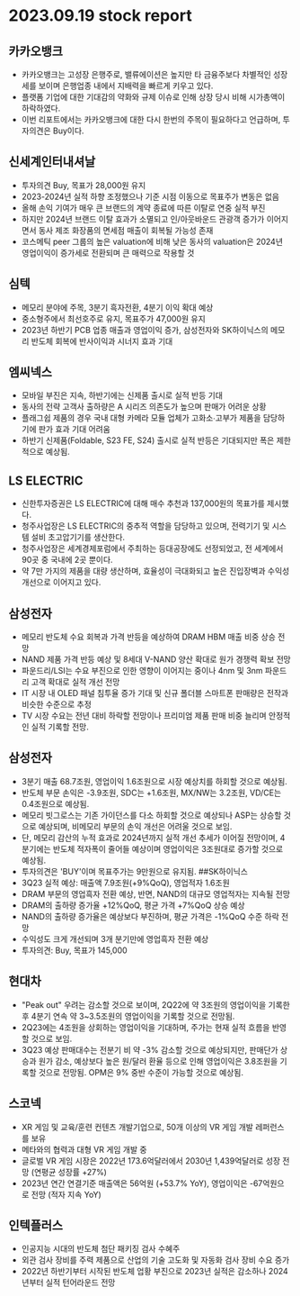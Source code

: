 # 2023.09.19 stock report
## 카카오뱅크
- 카카오뱅크는 고성장 은행주로, 밸류에이션은 높지만 타 금융주보다 차별적인 성장세를 보이며 은행업종 내에서 지배력을 빠르게 키우고 있다.
- 플랫폼 기업에 대한 기대감의 약화와 규제 이슈로 인해 상장 당시 비해 시가총액이 하락하였다.
- 이번 리포트에서는 카카오뱅크에 대한 다시 한번의 주목이 필요하다고 언급하며, 투자의견은 Buy이다.
## 신세계인터내셔날
- 투자의견 Buy, 목표가 28,000원 유지
- 2023-2024년 실적 하향 조정했으나 기준 시점 이동으로 목표주가 변동은 없음
- 올해 손익 기여가 매우 큰 브랜드의 계약 종료에 따른 이탈로 연중 실적 부진
- 하지만 2024년 브랜드 이탈 효과가 소멸되고 인/아웃바운드 관광객 증가가 이어지면서 동사 제조 화장품의 면세점 매출이 회복될 가능성 존재
- 코스메틱 peer 그룹의 높은 valuation에 비해 낮은 동사의 valuation은 2024년 영업이익이 증가세로 전환되며 큰 매력으로 작용할 것
## 심텍
- 메모리 분야에 주목, 3분기 흑자전환, 4분기 이익 확대 예상
- 중소형주에서 최선호주로 유지, 목표주가 47,000원 유지
- 2023년 하반기 PCB 업종 매출과 영업이익 증가, 삼성전자와 SK하이닉스의 메모리 반도체 회복에 반사이익과 시너지 효과 기대
## 엠씨넥스
- 모바일 부진은 지속, 하반기에는 신제품 출시로 실적 반등 기대
- 동사의 전략 고객사 출하량은 A 시리즈 의존도가 높으며 판매가 어려운 상황
- 플래그쉽 제품의 경우 국내 대형 카메라 모듈 업체가 고화소∙고부가 제품을 담당하기에 판가 효과 기대 어려움
- 하반기 신제품(Foldable, S23 FE, S24) 출시로 실적 반등은 기대되지만 폭은 제한적으로 예상됨.
## LS ELECTRIC
- 신한투자증권은 LS ELECTRIC에 대해 매수 추천과 137,000원의 목표가를 제시했다.
- 청주사업장은 LS ELECTRIC의 중추적 역할을 담당하고 있으며, 전력기기 및 시스템 설비 초고압기기를 생산한다.
- 청주사업장은 세계경제포럼에서 주최하는 등대공장에도 선정되었고, 전 세계에서 90곳 중 국내에 2곳 뿐이다.
- 약 7만 가지의 제품을 대량 생산하며, 효율성이 극대화되고 높은 진입장벽과 수익성 개선으로 이어지고 있다.
## 삼성전자
- 메모리 반도체 수요 회복과 가격 반등을 예상하여 DRAM HBM 매출 비중 상승 전망
- NAND 제품 가격 반등 예상 및 8세대 V-NAND 양산 확대로 원가 경쟁력 확보 전망
- 파운드리/LSI는 수요 부진으로 인한 영향이 이어지는 중이나 4nm 및 3nm 파운드리 고객 확대로 실적 개선 전망
- IT 시장 내 OLED 패널 침투율 증가 기대 및 신규 폴더블 스마트폰 판매량은 전작과 비슷한 수준으로 추정
- TV 시장 수요는 전년 대비 하락할 전망이나 프리미엄 제품 판매 비중 늘리며 안정적인 실적 기록할 전망.
## 삼성전자
- 3분기 매출 68.7조원, 영업이익 1.6조원으로 시장 예상치를 하회할 것으로 예상됨.
- 반도체 부문 손익은 -3.9조원, SDC는 +1.6조원, MX/NW는 3.2조원, VD/CE는 0.4조원으로 예상됨.
- 메모리 빗그로스는 기존 가이던스를 다소 하회할 것으로 예상되나 ASP는 상승할 것으로 예상되며, 비메모리 부문의 손익 개선은 어려울 것으로 보임.
- 단, 메모리 감산의 누적 효과로 2024년까지 실적 개선 추세가 이어질 전망이며, 4분기에는 반도체 적자폭이 줄어들 예상이며 영업이익은 3조원대로 증가할 것으로 예상됨.
- 투자의견은 'BUY'이며 목표주가는 9만원으로 유지됨.
##SK하이닉스
- 3Q23 실적 예상: 매출액 7.9조원(+9%QoQ), 영업적자 1.6조원
- DRAM 부문의 영업흑자 전환 예상, 반면, NAND의 대규모 영업적자는 지속될 전망
- DRAM의 출하량 증가율 +12%QoQ, 평균 가격 +7%QoQ 상승 예상
- NAND의 출하량 증가율은 예상보다 부진하며, 평균 가격은 -1%QoQ 수준 하락 전망
- 수익성도 크게 개선되며 3개 분기만에 영업흑자 전환 예상
- 투자의견: Buy, 목표가 145,000
## 현대차
- "Peak out" 우려는 감소할 것으로 보이며, 2Q22에 약 3조원의 영업이익을 기록한 후 4분기 연속 약 3~3.5조원의 영업이익을 기록할 것으로 전망됨.
- 2Q23에는 4조원을 상회하는 영업이익을 기대하며, 주가는 현재 실적 흐름을 반영할 것으로 보임.
- 3Q23 예상 판매대수는 전분기 비 약 -3% 감소할 것으로 예상되지만, 판매단가 상승과 원가 감소, 예상보다 높은 원/달러 환율 등으로 인해 영업이익은 3.8조원을 기록할 것으로 전망됨. OPM은 9% 중반 수준이 가능할 것으로 예상됨.
## 스코넥
- XR 게임 및 교육/훈련 컨텐츠 개발기업으로, 50개 이상의 VR 게임 개발 레퍼런스를 보유
- 메타와의 협력과 대형 VR 게임 개발 중
- 글로벌 VR 게임 시장은 2022년 173.6억달러에서 2030년 1,439억달러로 성장 전망 (연평균 성장률 +27%)
- 2023년 연간 연결기준 매출액은 56억원 (+53.7% YoY), 영업이익은 -67억원으로 전망 (적자 지속 YoY)
## 인텍플러스
- 인공지능 시대의 반도체 첨단 패키징 검사 수혜주
- 외관 검사 장비를 주력 제품으로 산업의 기술 고도화 및 자동화 검사 장비 수요 증가
- 2022년 하반기부터 시작된 반도체 업황 부진으로 2023년 실적은 감소하나 2024년부터 실적 턴어라운드 전망